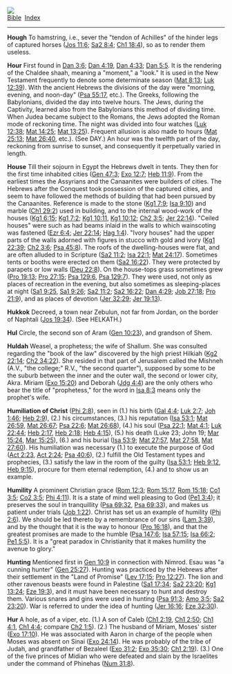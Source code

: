 [![](../../cdshop/ithlogo.png)](../../index)  
[Bible](../index)  [Index](index) 

------------------------------------------------------------------------

<span id="000">**Hough**</span> To hamstring, i.e., sever the "tendon of
Achilles" of the hinder legs of captured horses ([Jos
11:6](../kjv/jos011.htm#006); [Sa2 8:4](../kjv/sa2008.htm#004); [Ch1
18:4](../kjv/ch1018.htm#004)), so as to render them useless.

<span id="001">**Hour**</span> First found in [Dan
3:6](../kjv/dan003.htm#006); [Dan 4:19](../kjv/dan004.htm#019), [Dan
4:33](../kjv/dan004.htm#033); [Dan 5:5](../kjv/dan005.htm#005). It is
the rendering of the Chaldee shaah, meaning a "moment," a "look." It is
used in the New Testament frequently to denote some determinate season
([Mat 8:13](../kjv/mat008.htm#013); [Luk 12:39](../kjv/luk012.htm#039)).
With the ancient Hebrews the divisions of the day were "morning,
evening, and noon-day" ([Psa 55:17](../kjv/psa055.htm#017), etc.). The
Greeks, following the Babylonians, divided the day into twelve hours.
The Jews, during the Captivity, learned also from the Babylonians this
method of dividing time. When Judea became subject to the Romans, the
Jews adopted the Roman mode of reckoning time. The night was divided
into four watches ([Luk 12:38](../kjv/luk012.htm#038); [Mat
14:25](../kjv/mat014.htm#025); [Mat 13:25](../kjv/mat013.htm#025)).
Frequent allusion is also made to hours ([Mat
25:13](../kjv/mat025.htm#013); [Mat 26:40](../kjv/mat026.htm#040),
etc.). (See DAY.) An hour was the twelfth part of the day, reckoning
from sunrise to sunset, and consequently it perpetually varied in
length.

<span id="002">**House**</span> Till their sojourn in Egypt the Hebrews
dwelt in tents. They then for the first time inhabited cities ([Gen
47:3](../kjv/gen047.htm#003); [Exo 12:7](../kjv/exo012.htm#007); [Heb
11:9](../kjv/heb011.htm#009)). From the earliest times the Assyrians and
the Canaanites were builders of cities. The Hebrews after the Conquest
took possession of the captured cities, and seem to have followed the
methods of building that had been pursued by the Canaanites. Reference
is made to the stone ([Kg1 7:9](../kjv/kg1007.htm#009); [Isa
9:10](../kjv/isa009.htm#010)) and marble ([Ch1
29:2](../kjv/ch1029.htm#002)) used in building, and to the internal
wood-work of the houses ([Kg1 6:15](../kjv/kg1006.htm#015); [Kg1
7:2](../kjv/kg1007.htm#002); [Kg1 10:11](../kjv/kg1010.htm#011), [Kg1
10:12](../kjv/kg1010.htm#012); [Ch2 3:5](../kjv/ch2003.htm#005); [Jer
22:14](../kjv/jer022.htm#014)). "Ceiled houses" were such as had beams
inlaid in the walls to which wainscoting was fastened ([Ezr
6:4](../kjv/ezr006.htm#004); [Jer 22:14](../kjv/jer022.htm#014); [Hag
1:4](../kjv/hag001.htm#004)). "Ivory houses" had the upper parts of the
walls adorned with figures in stucco with gold and ivory ([Kg1
22:39](../kjv/kg1022.htm#039); [Ch2 3:6](../kjv/ch2003.htm#006); [Psa
45:8](../kjv/psa045.htm#008)). The roofs of the dwelling-houses were
flat, and are often alluded to in Scripture ([Sa2
11:2](../kjv/sa2011.htm#002); [Isa 22:1](../kjv/isa022.htm#001); [Mat
24:17](../kjv/mat024.htm#017)). Sometimes tents or booths were erected
on them ([Sa2 16:22](../kjv/sa2016.htm#022)). They were protected by
parapets or low walls ([Deu 22:8](../kjv/deu022.htm#008)). On the
house-tops grass sometimes grew ([Pro 19:13](../kjv/pro019.htm#013);
[Pro 27:15](../kjv/pro027.htm#015); [Psa 129:6](../kjv/psa129.htm#006),
[Psa 129:7](../kjv/psa129.htm#007)). They were used, not only as places
of recreation in the evening, but also sometimes as sleeping-places at
night ([Sa1 9:25](../kjv/sa1009.htm#025), [Sa1
9:26](../kjv/sa1009.htm#026); [Sa2 11:2](../kjv/sa2011.htm#002); [Sa2
16:22](../kjv/sa2016.htm#022); [Dan 4:29](../kjv/dan004.htm#029); [Job
27:18](../kjv/job027.htm#018); [Pro 21:9](../kjv/pro021.htm#009)), and
as places of devotion ([Jer 32:29](../kjv/jer032.htm#029); [Jer
19:13](../kjv/jer019.htm#013)).

<span id="003">**Hukkok**</span> Decreed, a town near Zebulun, not far
from Jordan, on the border of Naphtali ([Jos
19:34](../kjv/jos019.htm#034)). (See HELKATH.)

<span id="004">**Hul**</span> Circle, the second son of Aram ([Gen
10:23](../kjv/gen010.htm#023)), and grandson of Shem.

<span id="005">**Huldah**</span> Weasel, a prophetess; the wife of
Shallum. She was consulted regarding the "book of the law" discovered by
the high priest Hilkiah ([Kg2 22:14](../kjv/kg2022.htm#014); [Ch2
34:22](../kjv/ch2034.htm#022)). She resided in that part of Jerusalem
called the Mishneh (A.V., "the college;" R.V., "the second quarter"),
supposed by some to be the suburb between the inner and the outer wall,
the second or lower city, Akra. Miriam ([Exo
15:20](../kjv/exo015.htm#020)) and Deborah ([Jdg
4:4](../kjv/jdg004.htm#004)) are the only others who bear the title of
"prophetess," for the word in [Isa 8:3](../kjv/isa008.htm#003) means
only the prophet's wife.

<span id="006">**Humiliation of Christ**</span> ([Phi
2:8](../kjv/phi002.htm#008)), seen in (1.) his birth ([Gal
4:4](../kjv/gal004.htm#004); [Luk 2:7](../kjv/luk002.htm#007); [Joh
1:46](../kjv/joh001.htm#046); [Heb 2:9](../kjv/heb002.htm#009)), (2.)
his circumstances, (3.) his reputation ([Isa
53:1](../kjv/isa053.htm#001); [Mat 26:59](../kjv/mat026.htm#059), [Mat
26:67](../kjv/mat026.htm#067); [Psa 22:6](../kjv/psa022.htm#006); [Mat
26:68](../kjv/mat026.htm#068)), (4.) his soul ([Psa
22:1](../kjv/psa022.htm#001); [Mat 4:1](../kjv/mat004.htm#001); [Luk
22:44](../kjv/luk022.htm#044); [Heb 2:17](../kjv/heb002.htm#017), [Heb
2:18](../kjv/heb002.htm#018); [Heb 4:15](../kjv/heb004.htm#015)), (5.)
his death (Luke 23; John 19; [Mar 15:24](../kjv/mar015.htm#024), [Mar
15:25](../kjv/mar015.htm#025)), (6.) and his burial ([Isa
53:9](../kjv/isa053.htm#009); [Mat 27:57](../kjv/mat027.htm#057), [Mat
27:58](../kjv/mat027.htm#058), [Mat 27:60](../kjv/mat027.htm#060)). His
humiliation was necessary (1.) to execute the purpose of God ([Act
2:23](../kjv/act002.htm#023), [Act 2:24](../kjv/act002.htm#024); [Psa
40:6](../kjv/psa040.htm#006)), (2.) fulfill the Old Testament types and
prophecies, (3.) satisfy the law in the room of the guilty ([Isa
53:1](../kjv/isa053.htm#001); [Heb 9:12](../kjv/heb009.htm#012), [Heb
9:15](../kjv/heb009.htm#015)), procure for them eternal redemption, (4.)
and to show us an example.

<span id="007">**Humility**</span> A prominent Christian grace ([Rom
12:3](../kjv/rom012.htm#003); [Rom 15:17](../kjv/rom015.htm#017), [Rom
15:18](../kjv/rom015.htm#018); [Co1 3:5](../kjv/co1003.htm#005); [Co2
3:5](../kjv/co2003.htm#005); [Phi 4:11](../kjv/phi004.htm#011)). It is a
state of mind well pleasing to God ([Pe1 3:4](../kjv/pe1003.htm#004));
it preserves the soul in tranquillity ([Psa
69:32](../kjv/psa069.htm#032), [Psa 69:33](../kjv/psa069.htm#033)), and
makes us patient under trials ([Job 1:22](../kjv/job001.htm#022)).
Christ has set us an example of humility ([Phi
2:6](../kjv/phi002.htm#006)). We should be led thereto by a remembrance
of our sins ([Lam 3:39](../kjv/lam003.htm#039)), and by the thought that
it is the way to honour ([Pro 16:18](../kjv/pro016.htm#018)), and that
the greatest promises are made to the humble ([Psa
147:6](../kjv/psa147.htm#006); [Isa 57:15](../kjv/isa057.htm#015); [Isa
66:2](../kjv/isa066.htm#002); [Pe1 5:5](../kjv/pe1005.htm#005)). It is a
"great paradox in Christianity that it makes humility the avenue to
glory."

<span id="008">**Hunting**</span> Mentioned first in [Gen
10:9](../kjv/gen010.htm#009) in connection with Nimrod. Esau was "a
cunning hunter" ([Gen 25:27](../kjv/gen025.htm#027)). Hunting was
practiced by the Hebrews after their settlement in the "Land of Promise"
([Lev 17:15](../kjv/lev017.htm#015); [Pro
12:27](../kjv/pro012.htm#027)). The lion and other ravenous beasts were
found in Palestine ([Sa1 17:34](../kjv/sa1017.htm#034); [Sa2
23:20](../kjv/sa2023.htm#020); [Kg1 13:24](../kjv/kg1013.htm#024); [Eze
19:3](../kjv/eze019.htm#003)), and it must have been necessary to hunt
and destroy them. Various snares and gins were used in hunting ([Psa
91:3](../kjv/psa091.htm#003); [Amo 3:5](../kjv/amo003.htm#005); [Sa2
23:20](../kjv/sa2023.htm#020)). War is referred to under the idea of
hunting ([Jer 16:16](../kjv/jer016.htm#016); [Eze
32:30](../kjv/eze032.htm#030)).

<span id="009">**Hur**</span> A hole, as of a viper, etc. (1.) A son of
Caleb ([Ch1 2:19](../kjv/ch1002.htm#019), [Ch1
2:50](../kjv/ch1002.htm#050); [Ch1 4:1](../kjv/ch1004.htm#001), [Ch1
4:4](../kjv/ch1004.htm#004); compare [Ch2 1:5](../kjv/ch2001.htm#005)).
(2.) The husband of Miriam, Moses' sister ([Exo
17:10](../kjv/exo017.htm#010)). He was associated with Aaron in charge
of the people when Moses was absent on Sinai ([Exo
24:14](../kjv/exo024.htm#014)). He was probably of the tribe of Judah,
and grandfather of Bezaleel ([Exo 31:2](../kjv/exo031.htm#002); [Exo
35:30](../kjv/exo035.htm#030); [Ch1 2:19](../kjv/ch1002.htm#019)). (3.)
One of the five princes of Midian who were defeated and slain by the
Israelites under the command of Phinehas ([Num
31:8](../kjv/num031.htm#008)).
